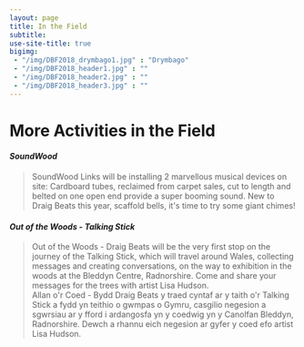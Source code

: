 ```yaml
---
layout: page
title: In the Field
subtitle: 
use-site-title: true
bigimg:
 - "/img/DBF2018_drymbago1.jpg" : "Drymbago"
 - "/img/DBF2018_header1.jpg" : ""
 - "/img/DBF2018_header2.jpg" : ""
 - "/img/DBF2018_header3.jpg" : ""
---
```


# More Activities in the Field

#### ***SoundWood***  
> SoundWood Links will be installing 2 marvellous musical devices on site: Cardboard tubes, reclaimed from carpet sales, cut to length and belted on one open end provide a super booming sound. New to Draig Beats this year, scaffold bells, it's time to try some giant chimes!


#### ***Out of the Woods - Talking Stick***  
> Out of the Woods - Draig Beats will be the very first stop on the journey of the Talking Stick, which will travel around Wales, collecting messages and creating conversations, on the way to exhibition in the woods at the Bleddyn Centre, Radnorshire. Come and share your messages for the trees with artist Lisa Hudson.  
Allan o'r Coed - Bydd Draig Beats y traed cyntaf ar y taith o'r Talking Stick a fydd yn teithio o gwmpas o Gymru, casgilio negesion a sgwrsiau ar y fford i ardangosfa yn y coedwig yn y Canolfan Bleddyn, Radnorshire. Dewch a rhannu eich negesion ar gyfer y coed efo artist Lisa Hudson.

